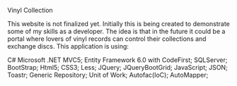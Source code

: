 Vinyl Collection

This website is not finalized yet. Initially this is being created to demonstrate some of my skills as a developer.
The idea is that in the future it could be a portal where lovers of vinyl records can control their collections and exchange discs.
This application is using:

C# Microsoft .NET MVC5; Entity Framework 6.0 with CodeFirst; SQLServer; 
BootStrap; Html5; CSS3; Less; JQuery; JQueryBootGrid; JavaScript; JSON; Toastr; 
Generic Repository; Unit of Work; Autofac(IoC); AutoMapper;
